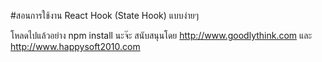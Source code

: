 #สอนการใช้งาน React Hook (State Hook) แบบง่ายๆ

โหลดไปแล้วอย่าง npm install นะจ๊ะ
สนับสนุนโดย http://www.goodlythink.com และ http://www.happysoft2010.com